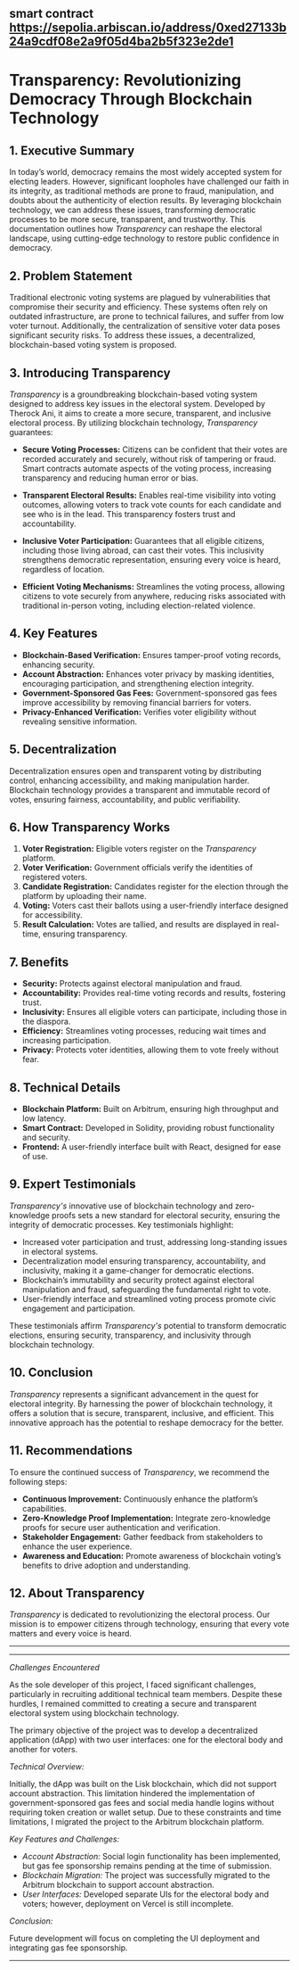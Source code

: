 smart contract https://sepolia.arbiscan.io/address/0xed27133b24a9cdf08e2a9f05d4ba2b5f323e2de1
---

# Transparency: Revolutionizing Democracy Through Blockchain Technology

## 1. Executive Summary
In today’s world, democracy remains the most widely accepted system for electing leaders. However, significant loopholes have challenged our faith in its integrity, as traditional methods are prone to fraud, manipulation, and doubts about the authenticity of election results. By leveraging blockchain technology, we can address these issues, transforming democratic processes to be more secure, transparent, and trustworthy. This documentation outlines how *Transparency* can reshape the electoral landscape, using cutting-edge technology to restore public confidence in democracy.

## 2. Problem Statement
Traditional electronic voting systems are plagued by vulnerabilities that compromise their security and efficiency. These systems often rely on outdated infrastructure, are prone to technical failures, and suffer from low voter turnout. Additionally, the centralization of sensitive voter data poses significant security risks. To address these issues, a decentralized, blockchain-based voting system is proposed.

## 3. Introducing Transparency
*Transparency* is a groundbreaking blockchain-based voting system designed to address key issues in the electoral system. Developed by Therock Ani, it aims to create a more secure, transparent, and inclusive electoral process. By utilizing blockchain technology, *Transparency* guarantees:

- **Secure Voting Processes:** Citizens can be confident that their votes are recorded accurately and securely, without risk of tampering or fraud. Smart contracts automate aspects of the voting process, increasing transparency and reducing human error or bias.
  
- **Transparent Electoral Results:** Enables real-time visibility into voting outcomes, allowing voters to track vote counts for each candidate and see who is in the lead. This transparency fosters trust and accountability.

- **Inclusive Voter Participation:** Guarantees that all eligible citizens, including those living abroad, can cast their votes. This inclusivity strengthens democratic representation, ensuring every voice is heard, regardless of location.

- **Efficient Voting Mechanisms:** Streamlines the voting process, allowing citizens to vote securely from anywhere, reducing risks associated with traditional in-person voting, including election-related violence.

## 4. Key Features
- **Blockchain-Based Verification:** Ensures tamper-proof voting records, enhancing security.
- **Account Abstraction:** Enhances voter privacy by masking identities, encouraging participation, and strengthening election integrity.
- **Government-Sponsored Gas Fees:** Government-sponsored gas fees improve accessibility by removing financial barriers for voters.
- **Privacy-Enhanced Verification:** Verifies voter eligibility without revealing sensitive information.

## 5. Decentralization
Decentralization ensures open and transparent voting by distributing control, enhancing accessibility, and making manipulation harder. Blockchain technology provides a transparent and immutable record of votes, ensuring fairness, accountability, and public verifiability.

## 6. How Transparency Works
1. **Voter Registration:** Eligible voters register on the *Transparency* platform.
2. **Voter Verification:** Government officials verify the identities of registered voters.
3. **Candidate Registration:** Candidates register for the election through the platform by uploading their name.
4. **Voting:** Voters cast their ballots using a user-friendly interface designed for accessibility.
5. **Result Calculation:** Votes are tallied, and results are displayed in real-time, ensuring transparency.

## 7. Benefits
- **Security:** Protects against electoral manipulation and fraud.
- **Accountability:** Provides real-time voting records and results, fostering trust.
- **Inclusivity:** Ensures all eligible voters can participate, including those in the diaspora.
- **Efficiency:** Streamlines voting processes, reducing wait times and increasing participation.
- **Privacy:** Protects voter identities, allowing them to vote freely without fear.

## 8. Technical Details
- **Blockchain Platform:** Built on Arbitrum, ensuring high throughput and low latency.
- **Smart Contract:** Developed in Solidity, providing robust functionality and security.
- **Frontend:** A user-friendly interface built with React, designed for ease of use.

## 9. Expert Testimonials
*Transparency's* innovative use of blockchain technology and zero-knowledge proofs sets a new standard for electoral security, ensuring the integrity of democratic processes. Key testimonials highlight:

- Increased voter participation and trust, addressing long-standing issues in electoral systems.
- Decentralization model ensuring transparency, accountability, and inclusivity, making it a game-changer for democratic elections.
- Blockchain’s immutability and security protect against electoral manipulation and fraud, safeguarding the fundamental right to vote.
- User-friendly interface and streamlined voting process promote civic engagement and participation.

These testimonials affirm *Transparency's* potential to transform democratic elections, ensuring security, transparency, and inclusivity through blockchain technology.

## 10. Conclusion
*Transparency* represents a significant advancement in the quest for electoral integrity. By harnessing the power of blockchain technology, it offers a solution that is secure, transparent, inclusive, and efficient. This innovative approach has the potential to reshape democracy for the better.

## 11. Recommendations
To ensure the continued success of *Transparency*, we recommend the following steps:
- **Continuous Improvement:** Continuously enhance the platform’s capabilities.
- **Zero-Knowledge Proof Implementation:** Integrate zero-knowledge proofs for secure user authentication and verification.
- **Stakeholder Engagement:** Gather feedback from stakeholders to enhance the user experience.
- **Awareness and Education:** Promote awareness of blockchain voting’s benefits to drive adoption and understanding.

## 12. About Transparency
*Transparency* is dedicated to revolutionizing the electoral process. Our mission is to empower citizens through technology, ensuring that every vote matters and every voice is heard.

---

---

*Challenges Encountered*

As the sole developer of this project, I faced significant challenges, particularly in recruiting additional technical team members. Despite these hurdles, I remained committed to creating a secure and transparent electoral system using blockchain technology.

The primary objective of the project was to develop a decentralized application (dApp) with two user interfaces: one for the electoral body and another for voters.

*Technical Overview:*

Initially, the dApp was built on the Lisk blockchain, which did not support account abstraction. This limitation hindered the implementation of government-sponsored gas fees and social media handle logins without requiring token creation or wallet setup. Due to these constraints and time limitations, I migrated the project to the Arbitrum blockchain platform.

*Key Features and Challenges:*

- *Account Abstraction:* Social login functionality has been implemented, but gas fee sponsorship remains pending at the time of submission.
- *Blockchain Migration:* The project was successfully migrated to the Arbitrum blockchain to support account abstraction.
- *User Interfaces:* Developed separate UIs for the electoral body and voters; however, deployment on Vercel is still incomplete.

*Conclusion:*

Future development will focus on completing the UI deployment and integrating gas fee sponsorship.

---
